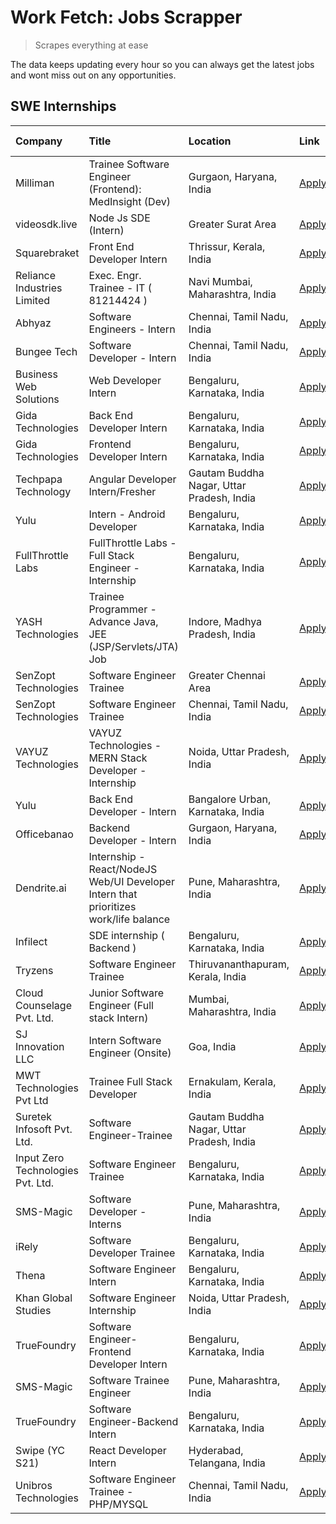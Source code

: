 # Work Fetch: Jobs Scrapper
> Scrapes everything at ease

The data keeps updating every hour so you can always get the latest jobs and wont miss out on any opportunities.

## SWE Internships
<!--START_SECTION:workfetch-->
| Company                           | Title                                                                                | Location                                  | Link                                                                                                                                                                                                                                                                                                  | Date Posted   |
|:----------------------------------|:-------------------------------------------------------------------------------------|:------------------------------------------|:------------------------------------------------------------------------------------------------------------------------------------------------------------------------------------------------------------------------------------------------------------------------------------------------------|:--------------|
| Milliman                          | Trainee Software Engineer (Frontend): MedInsight (Dev)                               | Gurgaon, Haryana, India                   | [Apply](https://in.linkedin.com/jobs/view/trainee-software-engineer-frontend-medinsight-dev-at-milliman-3792874280?position=33&pageNum=0&refId=a4Zkw%2FvjkOkaPZ7Vkn5p0g%3D%3D&trackingId=EDoOjQrV2v9XlmU%2B8ADiVQ%3D%3D&trk=public_jobs_jserp-result_search-card)                                     | 2024-03-01    |
| videosdk.live                     | Node Js SDE (Intern)                                                                 | Greater Surat Area                        | [Apply](https://in.linkedin.com/jobs/view/node-js-sde-intern-at-videosdk-live-3843903369?position=42&pageNum=0&refId=a4Zkw%2FvjkOkaPZ7Vkn5p0g%3D%3D&trackingId=xfU78YjiFwBFPmrA8Py1UQ%3D%3D&trk=public_jobs_jserp-result_search-card)                                                                 | 2024-03-01    |
| Squarebraket                      | Front End Developer Intern                                                           | Thrissur, Kerala, India                   | [Apply](https://in.linkedin.com/jobs/view/front-end-developer-intern-at-squarebraket-3838541191?position=20&pageNum=0&refId=a4Zkw%2FvjkOkaPZ7Vkn5p0g%3D%3D&trackingId=AwPXyJYGyYcfUP%2B5bYEMjQ%3D%3D&trk=public_jobs_jserp-result_search-card)                                                        | 2024-02-29    |
| Reliance Industries Limited       | Exec. Engr. Trainee - IT ( 81214424 )                                                | Navi Mumbai, Maharashtra, India           | [Apply](https://in.linkedin.com/jobs/view/exec-engr-trainee-it-81214424-at-reliance-industries-limited-3842850941?position=50&pageNum=0&refId=a4Zkw%2FvjkOkaPZ7Vkn5p0g%3D%3D&trackingId=mSf1gd8QZPNMRoUmJCajBg%3D%3D&trk=public_jobs_jserp-result_search-card)                                        | 2024-02-29    |
| Abhyaz                            | Software Engineers - Intern                                                          | Chennai, Tamil Nadu, India                | [Apply](https://in.linkedin.com/jobs/view/software-engineers-intern-at-abhyaz-3842331306?position=25&pageNum=0&refId=a4Zkw%2FvjkOkaPZ7Vkn5p0g%3D%3D&trackingId=8MJXcjhXITL6OPkBpgTwoQ%3D%3D&trk=public_jobs_jserp-result_search-card)                                                                 | 2024-02-28    |
| Bungee Tech                       | Software Developer - Intern                                                          | Chennai, Tamil Nadu, India                | [Apply](https://in.linkedin.com/jobs/view/software-developer-intern-at-bungee-tech-3842220746?position=39&pageNum=0&refId=a4Zkw%2FvjkOkaPZ7Vkn5p0g%3D%3D&trackingId=DD%2FWyGGFkm6NX05ey8MDAw%3D%3D&trk=public_jobs_jserp-result_search-card)                                                          | 2024-02-28    |
| Business Web Solutions            | Web Developer Intern                                                                 | Bengaluru, Karnataka, India               | [Apply](https://in.linkedin.com/jobs/view/web-developer-intern-at-business-web-solutions-3839906144?position=18&pageNum=0&refId=a4Zkw%2FvjkOkaPZ7Vkn5p0g%3D%3D&trackingId=B05ei6Y1iSjq7byp9K6zaA%3D%3D&trk=public_jobs_jserp-result_search-card)                                                      | 2024-02-26    |
| Gida Technologies                 | Back End Developer Intern                                                            | Bengaluru, Karnataka, India               | [Apply](https://in.linkedin.com/jobs/view/back-end-developer-intern-at-gida-technologies-3836849295?position=60&pageNum=0&refId=a4Zkw%2FvjkOkaPZ7Vkn5p0g%3D%3D&trackingId=ZPH27LB81090XeCQii8S%2FQ%3D%3D&trk=public_jobs_jserp-result_search-card)                                                    | 2024-02-23    |
| Gida Technologies                 | Frontend Developer Intern                                                            | Bengaluru, Karnataka, India               | [Apply](https://in.linkedin.com/jobs/view/frontend-developer-intern-at-gida-technologies-3836040945?position=16&pageNum=0&refId=a4Zkw%2FvjkOkaPZ7Vkn5p0g%3D%3D&trackingId=wmo6hj1j2HR%2FqSTQJjkm%2BQ%3D%3D&trk=public_jobs_jserp-result_search-card)                                                  | 2024-02-21    |
| Techpapa Technology               | Angular Developer Intern/Fresher                                                     | Gautam Buddha Nagar, Uttar Pradesh, India | [Apply](https://in.linkedin.com/jobs/view/angular-developer-intern-fresher-at-techpapa-technology-3834305862?position=58&pageNum=0&refId=a4Zkw%2FvjkOkaPZ7Vkn5p0g%3D%3D&trackingId=2%2F7997WTqnW%2BZwlIDlh2fg%3D%3D&trk=public_jobs_jserp-result_search-card)                                         | 2024-02-20    |
| Yulu                              | Intern - Android Developer                                                           | Bengaluru, Karnataka, India               | [Apply](https://in.linkedin.com/jobs/view/intern-android-developer-at-yulu-3834459982?position=59&pageNum=0&refId=a4Zkw%2FvjkOkaPZ7Vkn5p0g%3D%3D&trackingId=M%2FTSdsOXB%2F%2BHC%2FXymGdg5Q%3D%3D&trk=public_jobs_jserp-result_search-card)                                                            | 2024-02-19    |
| FullThrottle Labs                 | FullThrottle Labs - Full Stack Engineer - Internship                                 | Bengaluru, Karnataka, India               | [Apply](https://in.linkedin.com/jobs/view/fullthrottle-labs-full-stack-engineer-internship-at-fullthrottle-labs-3829636016?position=56&pageNum=0&refId=a4Zkw%2FvjkOkaPZ7Vkn5p0g%3D%3D&trackingId=68WOgnxCpl7yWmo6Jylqcg%3D%3D&trk=public_jobs_jserp-result_search-card)                               | 2024-02-17    |
| YASH Technologies                 | Trainee Programmer - Advance Java, JEE (JSP/Servlets/JTA) Job                        | Indore, Madhya Pradesh, India             | [Apply](https://in.linkedin.com/jobs/view/trainee-programmer-advance-java-jee-jsp-servlets-jta-job-at-yash-technologies-3811759183?position=13&pageNum=0&refId=a4Zkw%2FvjkOkaPZ7Vkn5p0g%3D%3D&trackingId=u4x4WKn5NS7YFYoksimClw%3D%3D&trk=public_jobs_jserp-result_search-card)                       | 2024-02-13    |
| SenZopt Technologies              | Software Engineer Trainee                                                            | Greater Chennai Area                      | [Apply](https://in.linkedin.com/jobs/view/software-engineer-trainee-at-senzopt-technologies-3827688781?position=35&pageNum=0&refId=a4Zkw%2FvjkOkaPZ7Vkn5p0g%3D%3D&trackingId=%2F%2B8s8K1UChLNHG1%2FdfSGHQ%3D%3D&trk=public_jobs_jserp-result_search-card)                                             | 2024-02-12    |
| SenZopt Technologies              | Software Engineer Trainee                                                            | Chennai, Tamil Nadu, India                | [Apply](https://in.linkedin.com/jobs/view/software-engineer-trainee-at-senzopt-technologies-3827686880?position=51&pageNum=0&refId=a4Zkw%2FvjkOkaPZ7Vkn5p0g%3D%3D&trackingId=aR%2BNi09k85kJcaFvXOHEbw%3D%3D&trk=public_jobs_jserp-result_search-card)                                                 | 2024-02-12    |
| VAYUZ Technologies                | VAYUZ Technologies - MERN Stack Developer - Internship                               | Noida, Uttar Pradesh, India               | [Apply](https://in.linkedin.com/jobs/view/vayuz-technologies-mern-stack-developer-internship-at-vayuz-technologies-3822619356?position=57&pageNum=0&refId=a4Zkw%2FvjkOkaPZ7Vkn5p0g%3D%3D&trackingId=bRmoKH4I2EIHOLySHOiOEw%3D%3D&trk=public_jobs_jserp-result_search-card)                            | 2024-02-10    |
| Yulu                              | Back End Developer - Intern                                                          | Bangalore Urban, Karnataka, India         | [Apply](https://in.linkedin.com/jobs/view/back-end-developer-intern-at-yulu-3821682220?position=7&pageNum=0&refId=a4Zkw%2FvjkOkaPZ7Vkn5p0g%3D%3D&trackingId=ANM7zIEB0SpOQm0mLt%2F2OA%3D%3D&trk=public_jobs_jserp-result_search-card)                                                                  | 2024-02-04    |
| Officebanao                       | Backend Developer - Intern                                                           | Gurgaon, Haryana, India                   | [Apply](https://in.linkedin.com/jobs/view/backend-developer-intern-at-officebanao-3814263731?position=22&pageNum=0&refId=a4Zkw%2FvjkOkaPZ7Vkn5p0g%3D%3D&trackingId=pOQVqwol1wisde41bseEnw%3D%3D&trk=public_jobs_jserp-result_search-card)                                                             | 2024-01-31    |
| Dendrite.ai                       | Internship - React/NodeJS Web/UI Developer Intern that prioritizes work/life balance | Pune, Maharashtra, India                  | [Apply](https://in.linkedin.com/jobs/view/internship-react-nodejs-web-ui-developer-intern-that-prioritizes-work-life-balance-at-dendrite-ai-3818948068?position=31&pageNum=0&refId=a4Zkw%2FvjkOkaPZ7Vkn5p0g%3D%3D&trackingId=3tXeVgNBtHarMhf%2FXOfWPw%3D%3D&trk=public_jobs_jserp-result_search-card) | 2024-01-31    |
| Infilect                          | SDE internship ( Backend )                                                           | Bengaluru, Karnataka, India               | [Apply](https://in.linkedin.com/jobs/view/sde-internship-backend-at-infilect-3815120558?position=23&pageNum=0&refId=a4Zkw%2FvjkOkaPZ7Vkn5p0g%3D%3D&trackingId=FwHMuxIhTaxYMS6%2F5AWl2g%3D%3D&trk=public_jobs_jserp-result_search-card)                                                                | 2024-01-25    |
| Tryzens                           | Software Engineer Trainee                                                            | Thiruvananthapuram, Kerala, India         | [Apply](https://in.linkedin.com/jobs/view/software-engineer-trainee-at-tryzens-3809363491?position=40&pageNum=0&refId=a4Zkw%2FvjkOkaPZ7Vkn5p0g%3D%3D&trackingId=8J1rvoMOn2kIIFSHf8HrXg%3D%3D&trk=public_jobs_jserp-result_search-card)                                                                | 2024-01-18    |
| Cloud Counselage Pvt. Ltd.        | Junior Software Engineer (Full stack Intern)                                         | Mumbai, Maharashtra, India                | [Apply](https://in.linkedin.com/jobs/view/junior-software-engineer-full-stack-intern-at-cloud-counselage-pvt-ltd-3803132814?position=24&pageNum=0&refId=a4Zkw%2FvjkOkaPZ7Vkn5p0g%3D%3D&trackingId=xLwQpTQ7dLDSnjKDawv8hw%3D%3D&trk=public_jobs_jserp-result_search-card)                              | 2024-01-11    |
| SJ Innovation LLC                 | Intern Software Engineer (Onsite)                                                    | Goa, India                                | [Apply](https://in.linkedin.com/jobs/view/intern-software-engineer-onsite-at-sj-innovation-llc-3799959011?position=45&pageNum=0&refId=a4Zkw%2FvjkOkaPZ7Vkn5p0g%3D%3D&trackingId=kknOTeL5go6HhluhWx0nLQ%3D%3D&trk=public_jobs_jserp-result_search-card)                                                | 2024-01-11    |
| MWT Technologies Pvt Ltd          | Trainee Full Stack Developer                                                         | Ernakulam, Kerala, India                  | [Apply](https://in.linkedin.com/jobs/view/trainee-full-stack-developer-at-mwt-technologies-pvt-ltd-3800921715?position=4&pageNum=0&refId=a4Zkw%2FvjkOkaPZ7Vkn5p0g%3D%3D&trackingId=hQLBKvxyRB7MLu0JidFRJg%3D%3D&trk=public_jobs_jserp-result_search-card)                                             | 2024-01-09    |
| Suretek Infosoft Pvt. Ltd.        | Software Engineer-Trainee                                                            | Gautam Buddha Nagar, Uttar Pradesh, India | [Apply](https://in.linkedin.com/jobs/view/software-engineer-trainee-at-suretek-infosoft-pvt-ltd-3800934643?position=15&pageNum=0&refId=a4Zkw%2FvjkOkaPZ7Vkn5p0g%3D%3D&trackingId=TQSZRSOiGDcZNYUCyrII0Q%3D%3D&trk=public_jobs_jserp-result_search-card)                                               | 2024-01-09    |
| Input Zero Technologies Pvt. Ltd. | Software Engineer Trainee                                                            | Bengaluru, Karnataka, India               | [Apply](https://in.linkedin.com/jobs/view/software-engineer-trainee-at-input-zero-technologies-pvt-ltd-3800927643?position=34&pageNum=0&refId=a4Zkw%2FvjkOkaPZ7Vkn5p0g%3D%3D&trackingId=wMmaGe8Ssh2Xgh0Fo11k6Q%3D%3D&trk=public_jobs_jserp-result_search-card)                                        | 2024-01-09    |
| SMS-Magic                         | Software Developer -Interns                                                          | Pune, Maharashtra, India                  | [Apply](https://in.linkedin.com/jobs/view/software-developer-interns-at-sms-magic-3799485343?position=37&pageNum=0&refId=a4Zkw%2FvjkOkaPZ7Vkn5p0g%3D%3D&trackingId=LvqOVcYn5Imh3J6WURhQrA%3D%3D&trk=public_jobs_jserp-result_search-card)                                                             | 2024-01-05    |
| iRely                             | Software Developer Trainee                                                           | Bengaluru, Karnataka, India               | [Apply](https://in.linkedin.com/jobs/view/software-developer-trainee-at-irely-3801577534?position=9&pageNum=0&refId=a4Zkw%2FvjkOkaPZ7Vkn5p0g%3D%3D&trackingId=Get6hhh9zSPV657%2FDZz7fg%3D%3D&trk=public_jobs_jserp-result_search-card)                                                                | 2023-12-22    |
| Thena                             | Software Engineer Intern                                                             | Bengaluru, Karnataka, India               | [Apply](https://in.linkedin.com/jobs/view/software-engineer-intern-at-thena-3778731751?position=11&pageNum=0&refId=a4Zkw%2FvjkOkaPZ7Vkn5p0g%3D%3D&trackingId=RFskEv8AsDOaRfUnN5vT0g%3D%3D&trk=public_jobs_jserp-result_search-card)                                                                   | 2023-12-05    |
| Khan Global Studies               | Software Engineer Internship                                                         | Noida, Uttar Pradesh, India               | [Apply](https://in.linkedin.com/jobs/view/software-engineer-internship-at-khan-global-studies-3766942197?position=53&pageNum=0&refId=a4Zkw%2FvjkOkaPZ7Vkn5p0g%3D%3D&trackingId=T%2Bo5vz4GRh4VvKxgCR5mdQ%3D%3D&trk=public_jobs_jserp-result_search-card)                                               | 2023-11-27    |
| TrueFoundry                       | Software Engineer- Frontend Developer Intern                                         | Bengaluru, Karnataka, India               | [Apply](https://in.linkedin.com/jobs/view/software-engineer-frontend-developer-intern-at-truefoundry-3790095058?position=10&pageNum=0&refId=a4Zkw%2FvjkOkaPZ7Vkn5p0g%3D%3D&trackingId=54LhFn6HFAaTme84NHMWoQ%3D%3D&trk=public_jobs_jserp-result_search-card)                                          | 2023-11-24    |
| SMS-Magic                         | Software Trainee Engineer                                                            | Pune, Maharashtra, India                  | [Apply](https://in.linkedin.com/jobs/view/software-trainee-engineer-at-sms-magic-3761409781?position=26&pageNum=0&refId=a4Zkw%2FvjkOkaPZ7Vkn5p0g%3D%3D&trackingId=b1QHCAuGOCdJP78alizVCA%3D%3D&trk=public_jobs_jserp-result_search-card)                                                              | 2023-11-16    |
| TrueFoundry                       | Software Engineer-Backend Intern                                                     | Bengaluru, Karnataka, India               | [Apply](https://in.linkedin.com/jobs/view/software-engineer-backend-intern-at-truefoundry-3779508170?position=30&pageNum=0&refId=a4Zkw%2FvjkOkaPZ7Vkn5p0g%3D%3D&trackingId=URFZwZJKfqV7pRN1Lrzltw%3D%3D&trk=public_jobs_jserp-result_search-card)                                                     | 2023-11-10    |
| Swipe (YC S21)                    | React Developer Intern                                                               | Hyderabad, Telangana, India               | [Apply](https://in.linkedin.com/jobs/view/react-developer-intern-at-swipe-yc-s21-3737600089?position=12&pageNum=0&refId=a4Zkw%2FvjkOkaPZ7Vkn5p0g%3D%3D&trackingId=L7lfGPJbiEfujEP5DZ1vuA%3D%3D&trk=public_jobs_jserp-result_search-card)                                                              | 2023-10-13    |
| Unibros Technologies              | Software Engineer Trainee - PHP/MYSQL                                                | Chennai, Tamil Nadu, India                | [Apply](https://in.linkedin.com/jobs/view/software-engineer-trainee-php-mysql-at-unibros-technologies-3656599241?position=38&pageNum=0&refId=a4Zkw%2FvjkOkaPZ7Vkn5p0g%3D%3D&trackingId=ZpbUUklXzcy0XoLto4CupA%3D%3D&trk=public_jobs_jserp-result_search-card)                                         | 2023-06-12    |
<!--END_SECTION:workfetch-->
